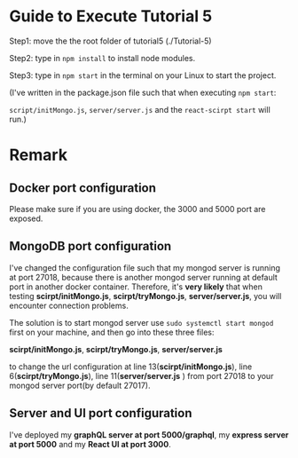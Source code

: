 # Guide to Execute Tutorial 5
Step1: move the the root folder of tutorial5 (./Tutorial-5)

Step2: type in `npm install` to install node modules.

Step3: type in `npm start` in the terminal on your Linux to start the project.

(I've written in the package.json file such that when executing `npm start`:

`script/initMongo.js`, `server/server.js` and the `react-scirpt start` will run.)

# Remark
## Docker port configuration
Please make sure if you are using docker, the 3000 and 5000 port are exposed.
## MongoDB port configuration
I've changed the configuration file such that my mongod server is running at port 27018, 
because there is another mongod server running at default port in another docker container.
Therefore, it's **very likely** that when testing **scirpt/initMongo.js**, **scirpt/tryMongo.js**, **server/server.js**, you will encounter connection problems.

The solution is to start mongod server use `sudo systemctl start mongod` first on your machine, and then go into these three files: 

**scirpt/initMongo.js**, **scirpt/tryMongo.js**, **server/server.js**

to change the url configuration at line 13(**scirpt/initMongo.js**), line 6(**scirpt/tryMongo.js**), line 11(**server/server.js**
) from port 27018 to your mongod server port(by default 27017).

## Server and UI port configuration
I've deployed my **graphQL server at port 5000/graphql**, my **express server at port 5000** and my **React UI at port 3000**.
